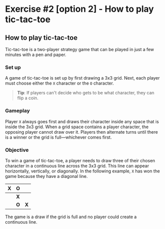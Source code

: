 # Exercise #2 [option 2] - How to play tic-tac-toe

## How to play tic-tac-toe

Tic-tac-toe is a two-player strategy game that can be played in just a few minutes with a pen and paper. 

### Set up
A game of tic-tac-toe is set up by first drawing a 3x3 grid. Next, each player must choose either the `X` character or the `O` character. 

> **Tip**: If players can't decide who gets to be what character, they can flip a coin.

### Gameplay
Player `X` always goes first and draws their character inside any space that is inside the 3x3 grid. When a grid space contains a player character, the opposing player cannot draw over it. Players then alternate turns until there is a winner or the grid is full—whichever comes first. 

### Objective
To win a game of tic-tac-toe, a player needs to draw three of their chosen character in a continuous line across the 3x3 grid. This line can appear horizontally, vertically, or diagonally. In the following example, `X` has won the game because they have a diagonal line. 

|  X |  O |   |
|---|---|---|
|   | **X** |   |
|   | **O** | **X** |

The game is a draw if the grid is full and no player could create a continuous line.


 